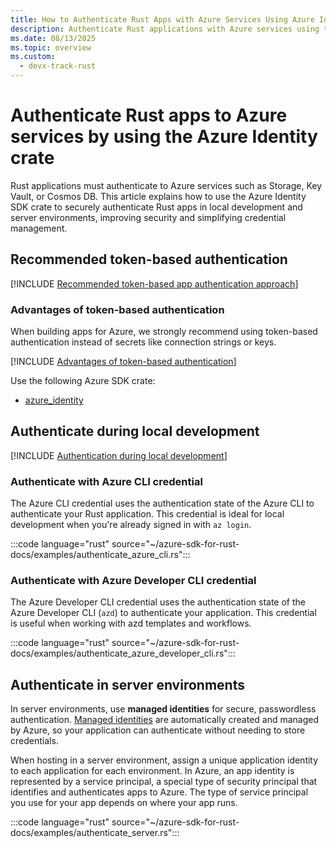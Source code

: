 ```yaml
---
title: How to Authenticate Rust Apps with Azure Services Using Azure Identity
description: Authenticate Rust applications with Azure services using the Azure Identity crate. Learn recommended approaches for local development and managed identities.
ms.date: 08/13/2025
ms.topic: overview
ms.custom:
  - devx-track-rust
---
```


# Authenticate Rust apps to Azure services by using the Azure Identity crate

Rust applications must authenticate to Azure services such as Storage, Key Vault, or Cosmos DB. This article explains how to use the Azure Identity SDK crate to securely authenticate Rust apps in local development and server environments, improving security and simplifying credential management.

## Recommended token-based authentication

[!INCLUDE [Recommended token-based app authentication approach](<../../../includes/authentication/overview-recommend-authentication-rust.md>)]

### Advantages of token-based authentication

When building apps for Azure, we strongly recommend using token-based authentication instead of secrets like connection strings or keys.

[!INCLUDE [Advantages of token-based authentication](<../../../includes/authentication/overview-advantages.md>)]

Use the following Azure SDK crate: 

* [azure_identity](https://crates.io/crates/azure_identity)

## Authenticate during local development

[!INCLUDE [Authentication during local development](<../../../includes/authentication/overview-local-environments.md>)]


### Authenticate with Azure CLI credential

The Azure CLI credential uses the authentication state of the Azure CLI to authenticate your Rust application. This credential is ideal for local development when you're already signed in with `az login`.

:::code language="rust" source="~/azure-sdk-for-rust-docs/examples/authenticate_azure_cli.rs":::

### Authenticate with Azure Developer CLI credential

The Azure Developer CLI credential uses the authentication state of the Azure Developer CLI (`azd`) to authenticate your application. This credential is useful when working with azd templates and workflows.

:::code language="rust" source="~/azure-sdk-for-rust-docs/examples/authenticate_azure_developer_cli.rs":::

## Authenticate in server environments

In server environments, use **managed identities** for secure, passwordless authentication. [Managed identities](/entra/identity/managed-identities-azure-resources/overview) are automatically created and managed by Azure, so your application can authenticate without needing to store credentials.

When hosting in a server environment, assign a unique application identity to each application for each environment. In Azure, an app identity is represented by a service principal, a special type of security principal that identifies and authenticates apps to Azure. The type of service principal you use for your app depends on where your app runs.

:::code language="rust" source="~/azure-sdk-for-rust-docs/examples/authenticate_server.rs":::

